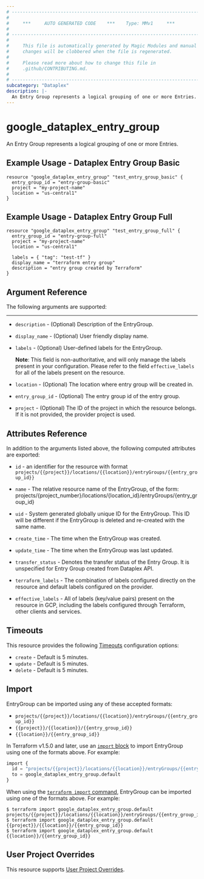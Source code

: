 ```yaml
---
# ----------------------------------------------------------------------------
#
#     ***     AUTO GENERATED CODE    ***    Type: MMv1     ***
#
# ----------------------------------------------------------------------------
#
#     This file is automatically generated by Magic Modules and manual
#     changes will be clobbered when the file is regenerated.
#
#     Please read more about how to change this file in
#     .github/CONTRIBUTING.md.
#
# ----------------------------------------------------------------------------
subcategory: "Dataplex"
description: |-
  An Entry Group represents a logical grouping of one or more Entries.
---
```


# google_dataplex_entry_group

An Entry Group represents a logical grouping of one or more Entries.



## Example Usage - Dataplex Entry Group Basic


```hcl
resource "google_dataplex_entry_group" "test_entry_group_basic" {
  entry_group_id = "entry-group-basic"
  project = "my-project-name"
  location = "us-central1"
}
```
## Example Usage - Dataplex Entry Group Full


```hcl
resource "google_dataplex_entry_group" "test_entry_group_full" {
  entry_group_id = "entry-group-full"
  project = "my-project-name"
  location = "us-central1"

  labels = { "tag": "test-tf" }
  display_name = "terraform entry group"
  description = "entry group created by Terraform"
}
```

## Argument Reference

The following arguments are supported:



- - -


* `description` -
  (Optional)
  Description of the EntryGroup.

* `display_name` -
  (Optional)
  User friendly display name.

* `labels` -
  (Optional)
  User-defined labels for the EntryGroup.

  **Note**: This field is non-authoritative, and will only manage the labels present in your configuration.
  Please refer to the field `effective_labels` for all of the labels present on the resource.

* `location` -
  (Optional)
  The location where entry group will be created in.

* `entry_group_id` -
  (Optional)
  The entry group id of the entry group.

* `project` - (Optional) The ID of the project in which the resource belongs.
    If it is not provided, the provider project is used.


## Attributes Reference

In addition to the arguments listed above, the following computed attributes are exported:

* `id` - an identifier for the resource with format `projects/{{project}}/locations/{{location}}/entryGroups/{{entry_group_id}}`

* `name` -
  The relative resource name of the EntryGroup, of the form: projects/{project_number}/locations/{location_id}/entryGroups/{entry_group_id}

* `uid` -
  System generated globally unique ID for the EntryGroup. This ID will be different if the EntryGroup is deleted and re-created with the same name.

* `create_time` -
  The time when the EntryGroup was created.

* `update_time` -
  The time when the EntryGroup was last updated.

* `transfer_status` -
  Denotes the transfer status of the Entry Group. It is unspecified
  for Entry Group created from Dataplex API.

* `terraform_labels` -
  The combination of labels configured directly on the resource
   and default labels configured on the provider.

* `effective_labels` -
  All of labels (key/value pairs) present on the resource in GCP, including the labels configured through Terraform, other clients and services.


## Timeouts

This resource provides the following
[Timeouts](https://developer.hashicorp.com/terraform/plugin/sdkv2/resources/retries-and-customizable-timeouts) configuration options:

- `create` - Default is 5 minutes.
- `update` - Default is 5 minutes.
- `delete` - Default is 5 minutes.

## Import


EntryGroup can be imported using any of these accepted formats:

* `projects/{{project}}/locations/{{location}}/entryGroups/{{entry_group_id}}`
* `{{project}}/{{location}}/{{entry_group_id}}`
* `{{location}}/{{entry_group_id}}`


In Terraform v1.5.0 and later, use an [`import` block](https://developer.hashicorp.com/terraform/language/import) to import EntryGroup using one of the formats above. For example:

```tf
import {
  id = "projects/{{project}}/locations/{{location}}/entryGroups/{{entry_group_id}}"
  to = google_dataplex_entry_group.default
}
```

When using the [`terraform import` command](https://developer.hashicorp.com/terraform/cli/commands/import), EntryGroup can be imported using one of the formats above. For example:

```
$ terraform import google_dataplex_entry_group.default projects/{{project}}/locations/{{location}}/entryGroups/{{entry_group_id}}
$ terraform import google_dataplex_entry_group.default {{project}}/{{location}}/{{entry_group_id}}
$ terraform import google_dataplex_entry_group.default {{location}}/{{entry_group_id}}
```

## User Project Overrides

This resource supports [User Project Overrides](https://registry.terraform.io/providers/hashicorp/google/latest/docs/guides/provider_reference#user_project_override).
